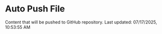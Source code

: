 # Auto Push File

Content that will be pushed to GitHub repository.
Last updated: 07/17/2025, 10:53:55 AM